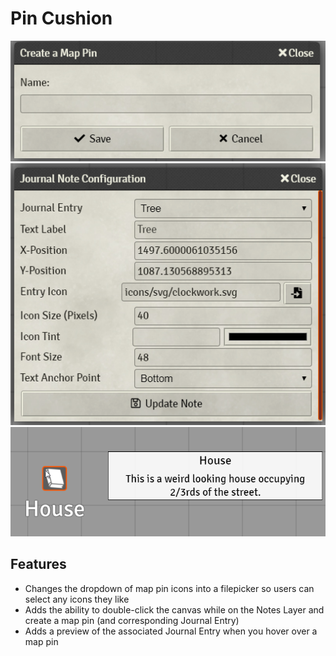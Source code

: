 # Pin Cushion

![create-pin](https://github.com/death-save/media/blob/master/pin-cushion/create_pin.png)
![note-config](https://github.com/death-save/media/blob/master/pin-cushion/note_config.png)
![journal-preview](https://github.com/death-save/media/blob/master/pin-cushion/journal-preview.png)

## Features
- Changes the dropdown of map pin icons into a filepicker so users can select any icons they like
- Adds the ability to double-click the canvas while on the Notes Layer and create a map pin (and corresponding Journal Entry)
- Adds a preview of the associated Journal Entry when you hover over a map pin
